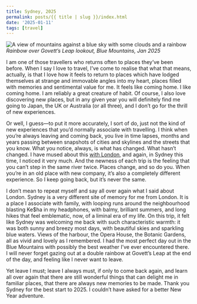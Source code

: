 ```yaml
---
title: Sydney, 2025
permalink: posts/{{ title | slug }}/index.html
date: '2025-01-11'
tags: [travel]
---
```


![A view of mountains against a blue sky with some clouds and a rainbow](/media/250111_Govett's_Leap.jpg)
_Rainbow over Govett’s Leap lookout, Blue Mountains, Jan 2025_

I am one of those travellers who returns often to places they’ve been before. When I say I love to travel, I’ve come to realise that what that means, actually, is that I love how it feels to return to places which have lodged themselves at strange and immovable angles into my heart, places filled with memories and sentimental value for me. It feels like coming home. I like coming home. I am reliably a great creature of habit. Of course, I also love discovering new places, but in any given year you will definitely find me going to Japan, the UK or Australia (or all three), and I don’t go for the thrill of new experiences.

Or well, I guess—to put it more accurately, I sort of do, just not the kind of new experiences that you’d normally associate with travelling. I think when you’re always leaving and coming back, you live in time lapses, months and years passing between snapshots of cities and skylines and the streets that you know. What you notice, always, is what has changed. What hasn’t changed. I have mused about this [with London](https://chencuifen.com/posts/london-2024/), and again, in Sydney this time, I noticed it very much. And the newness of each trip is the feeling that you can’t step in the same river twice. Places change, and so do you. When you’re in an old place with new company, it’s also a completely different experience. So I keep going back, but it’s never the same.

I don’t mean to repeat myself and say all over again what I said about London. Sydney is a very different site of memory for me from London. It is a place I associate with family, with looping runs around the neighbourhood blasting Ke$ha in my headphones, with balmy, brilliant summers, and long hikes that feel emblematic, now, of a liminal era of my life. On this trip, it felt like Sydney was welcoming me back with such characteristic warmth: it was both sunny and breezy most days, with beautiful skies and sparkling blue waters. Views of the harbour, the Opera House, the Botanic Gardens, all as vivid and lovely as I remembered. I had the most perfect day out in the Blue Mountains with possibly the best weather I’ve ever encountered there. I will never forget gazing out at a double rainbow at Govett’s Leap at the end of the day, and feeling like I never want to leave.

Yet leave I must; leave I always must, if only to come back again, and learn all over again that there are still wonderful things that can delight me in familiar places, that there are always new memories to be made. Thank you Sydney for the best start to 2025. I couldn’t have asked for a better New Year adventure.
